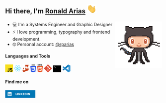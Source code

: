 <h2 align="left">Hi there, I'm <a href="https://www.linkedin.com/in/rparias/" target="_blank" rel="noopener noreferrer">Ronald Arias</a> <img src="https://raw.githubusercontent.com/ABSphreak/ABSphreak/master/gifs/Hi.gif" height="30" />
 
<a href="https://github.com/rparias"><img align='right' src='https://raw.githubusercontent.com/rparias/rparias/main/svg/github-icon-moving.gif' width='150"'></a></h2>

- 💻 I'm a Systems Engineer and Graphic Designer
- ⚡ I love programming, typography and frontend development.
- 🤓 Personal account: [@rparias](https://github.com/rparias)


#### Languages and Tools 
<p>
  <code><img height="25" src="https://raw.githubusercontent.com/rparias/rparias/main/svg/javascript.svg" alt="JavaScript"></code>
  <code><img height="25" src="https://raw.githubusercontent.com/rparias/rparias/main/svg/react-2.svg" alt="React"></code>
  <code><img height="25" src="https://raw.githubusercontent.com/rparias/rparias/main/svg/jest-seeklogo.com.svg" alt="Jest"></code>
  <code><img height="25" src="https://raw.githubusercontent.com/rparias/rparias/main/svg/css-3.svg" alt="CSS"></code>
  <code><img height="25" src="https://raw.githubusercontent.com/rparias/rparias/main/svg/html-5.svg" alt="HTML"></code>
  <code><img height="25" src="https://raw.githubusercontent.com/rparias/rparias/main/svg/git-icon.svg" alt="git"></code>
  <code><img height="22" src="https://raw.githubusercontent.com/rparias/rparias/main/svg/terminal-1.svg" alt="terminal"></code>
  <code><img height="25" src="https://raw.githubusercontent.com/rparias/rparias/main/svg/visual-studio-code-1.svg" alt="Visual Code Studio"></code>

</p>

#### Find me on  

 <p align='left'>
   <a href="https://www.linkedin.com/in/rparias/" target="_blank"><img height="25" src="https://raw.githubusercontent.com/rparias/rparias/main/svg/linkedin-rect.svg"></a>&nbsp;&nbsp;
 </p>
